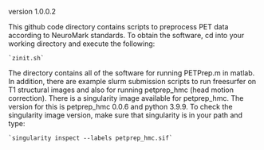 version 1.0.0.2

This github code directory contains scripts to preprocess PET data according to NeuroMark standards. To obtain the software, cd into your working directory and execute the following:
```
`zinit.sh`
```
The directory contains all of the software for running PETPrep.m in matlab. In addition, there are example slurm submission scripts to run freesurfer on T1 structural images and also for running petprep_hmc (head motion correction). There is a singularity image available for petprep_hmc. The version for this is petprep_hmc 0.0.6 and python 3.9.9. To check the singularity image version, make sure that singularity is in your path and type:
```
`singularity inspect --labels petprep_hmc.sif`
```
